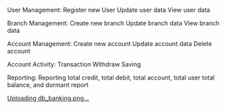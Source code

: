 User Management:
  Register new User
  Update user data
  View user data
  
Branch Management:
  Create new branch
  Update branch data
  View branch data

Account Management:
  Create new account
  Update account data
  Delete account

Account Activity:
  Transaction
  Withdraw
  Saving
  
Reporting:
  Reporting total credit, total debit, total account, total user
            total balance, and dormant report
  




[Uploading db_banking.png…]()
